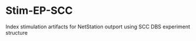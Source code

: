 # Stim-EP-SCC
Index stimulation artifacts for NetStation outport using SCC DBS experiment structure
